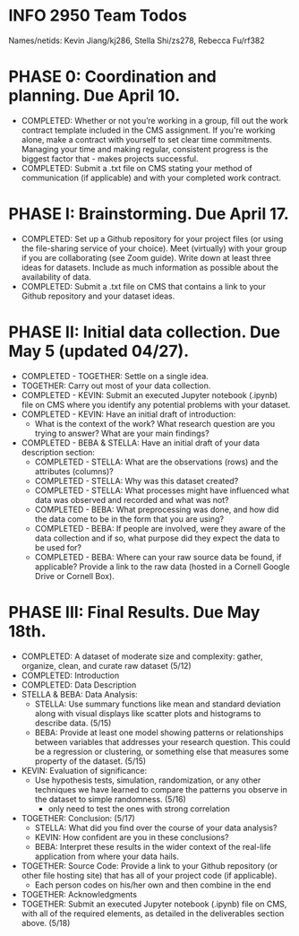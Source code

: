 # INFO 2950 Team Todos
Names/netids: Kevin Jiang/kj286, Stella Shi/zs278, Rebecca Fu/rf382

# PHASE 0: Coordination and planning. Due April 10.
- COMPLETED: Whether or not you’re working in a group, fill out the work contract template included in the CMS assignment. If you're working alone, make a contract with yourself to set clear time commitments. Managing your time and making regular, consistent progress is the biggest factor that - makes projects successful.
- COMPLETED: Submit a .txt file on CMS stating your method of communication (if applicable) and with your completed work contract.

# PHASE I: Brainstorming. Due April 17.
- COMPLETED: Set up a Github repository for your project files (or using the file-sharing service of your choice).
Meet (virtually) with your group if you are collaborating (see Zoom guide). Write down at least three ideas for datasets. Include as much information as possible about the availability of data.
- COMPLETED: Submit a .txt file on CMS that contains a link to your Github repository and your dataset ideas.

# PHASE II: Initial data collection. Due May 5 (updated 04/27).
- COMPLETED - TOGETHER: Settle on a single idea.
- TOGETHER: Carry out most of your data collection.
- COMPLETED - KEVIN: Submit an executed Jupyter notebook (.ipynb) file on CMS where you identify any potential problems with your dataset.
- COMPLETED - KEVIN: Have an initial draft of introduction:
  - What is the context of the work? What research question are you trying to answer? What are your main findings?
- COMPLETED - BEBA & STELLA: Have an initial draft of your data description section:
  - COMPLETED - STELLA: What are the observations (rows) and the attributes (columns)?
  - COMPLETED - STELLA: Why was this dataset created?
  - COMPLETED - STELLA: What processes might have influenced what data was observed and recorded and what was not?
  - COMPLETED - BEBA: What preprocessing was done, and how did the data come to be in the form that you are using?
  - COMPLETED - BEBA: If people are involved, were they aware of the data collection and if so, what purpose did they expect the data to be used for?
  - COMPLETED - BEBA: Where can your raw source data be found, if applicable? Provide a link to the raw data (hosted in a Cornell Google Drive or Cornell Box).

# PHASE III: Final Results. Due May 18th.
- COMPLETED: A dataset of moderate size and complexity: gather, organize, clean, and curate raw dataset (5/12)
- COMPLETED: Introduction
- COMPLETED: Data Description
- STELLA & BEBA: Data Analysis:
  - STELLA: Use summary functions like mean and standard deviation along with visual displays like scatter plots and histograms to describe data. (5/15)
  - BEBA: Provide at least one model showing patterns or relationships between variables that addresses your research question. This could be a regression or clustering, or something else that measures some property of the dataset. (5/15)
- KEVIN: Evaluation of significance:
  - Use hypothesis tests, simulation, randomization, or any other techniques we have learned to compare the patterns you observe in the dataset to simple randomness. (5/16)
    - only need to test the ones with strong correlation
- TOGETHER: Conclusion: (5/17)
  - STELLA: What did you find over the course of your data analysis?
  - KEVIN: How confident are you in these conclusions?
  - BEBA: Interpret these results in the wider context of the real-life application from where your data hails.
- TOGETHER: Source Code: Provide a link to your Github repository (or other file hosting site) that has all of your project code (if applicable).
  - Each person codes on his/her own and then combine in the end
- TOGETHER: Acknowledgments
- TOGETHER: Submit an executed Jupyter notebook (.ipynb) file on CMS, with all of the required elements, as detailed in the deliverables section above. (5/18)
